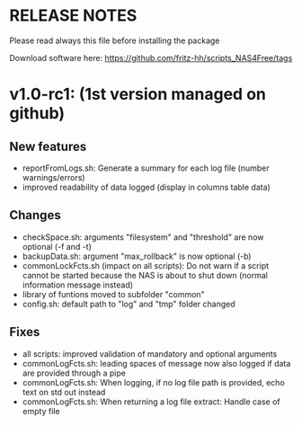 RELEASE NOTES
=============

Please read always this file before installing the package

Download software here: https://github.com/fritz-hh/scripts_NAS4Free/tags

v1.0-rc1: (1st version managed on github)
=======

New features
------------

- reportFromLogs.sh: Generate a summary for each log file (number warnings/errors)
- improved readability of data logged (display in columns table data)

Changes
-------

- checkSpace.sh: arguments "filesystem" and "threshold" are now optional (-f and -t)
- backupData.sh: argument "max_rollback" is now optional (-b) 
- commonLockFcts.sh (impact on all scripts): Do not warn if a script cannot be started because the NAS is about to shut down (normal information message instead)
- library of funtions moved to subfolder "common"
- config.sh: default path to "log" and "tmp" folder changed

Fixes
-----

- all scripts: improved validation of mandatory and optional arguments
- commonLogFcts.sh: leading spaces of message now also logged if data are provided through a pipe
- commonLogFcts.sh: When logging, if no log file path is provided, echo text on std out instead
- commonLogFcts.sh: When returning a log file extract: Handle case of empty file 

